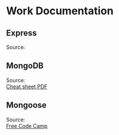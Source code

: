 # Work Documentation
## Express
Source: <br>

## MongoDB
Source: <br>
[Cheat sheet PDF](https://www.google.com/url?sa=t&rct=j&q=&esrc=s&source=web&cd=&ved=2ahUKEwjk1IClwJf9AhWi_7sIHUScAgYQFnoECDEQAQ&url=https%3A%2F%2Fdvrgoc.ing.puc.cl%2FtopicosBD%2FMongoDB.pdf&usg=AOvVaw3RZw9eSCBN1W2IH2RWPVzQ)

## Mongoose
Source: <br>
[Free Code Camp](https://www.freecodecamp.org/news/introduction-to-mongoose-for-mongodb-d2a7aa593c57/)
